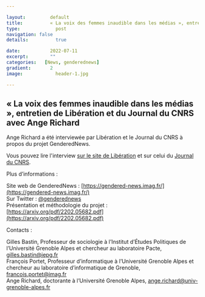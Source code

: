 ```yaml
---

layout:			default
title:  		« La voix des femmes inaudible dans les médias », entretien de Libération et du Journal du CNRS avec Ange Richard
type:			  post
navigation: false
details:		  true

date:   		2022-07-11
excerpt: 		""
categories:   [News, genderednews]
gradient: 		2
image: 			  header-1.jpg

---
```


## « La voix des femmes inaudible dans les médias », entretien de Libération et du Journal du CNRS avec Ange Richard

Ange Richard a été interviewée par Libération et le Journal du CNRS à propos du projet GenderedNews.

Vous pouvez lire l'interview [sur le site de Libération](https://www.liberation.fr/idees-et-debats/tribunes/la-voix-des-femmes-inaudible-dans-les-medias-20220711_T2CLQPFHTNAAPO6F4JUCNHCLYU/) et sur celui du [Journal du CNRS](https://lejournal.cnrs.fr/billets/du-privilege-masculin-dans-les-medias).
 
 
Plus d’informations :

Site web de GenderedNews : [https://gendered-news.imag.fr/](https://gendered-news.imag.fr/)<br>
Sur Twitter : [@genderednews](https://twitter.com/genderednews)<br>
Présentation et méthodologie du projet : [https://arxiv.org/pdf/2202.05682.pdf](https://arxiv.org/pdf/2202.05682.pdf)
 
Contacts :

Gilles Bastin, Professeur de sociologie à l’Institut d’Études Politiques de l’Université Grenoble Alpes et chercheur au laboratoire Pacte, [gilles.bastin@iepg.fr](mailto:gilles.bastin@iepg.fr)<br>
François Portet, Professeur d’informatique à l’Université Grenoble Alpes et chercheur au laboratoire d’informatique de Grenoble, [francois.portet@imag.fr](mailto:francois.portet@imag.fr)<br>
Ange Richard, doctorante à l’Université Grenoble Alpes, [ange.richard@univ-grenoble-alpes.fr](ange.richard@univ-grenoble-alpes.fr)
